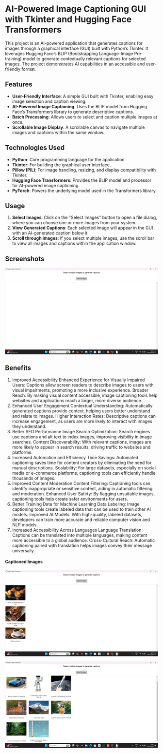 # AI-Powered Image Captioning GUI with Tkinter and Hugging Face Transformers

This project is an AI-powered application that generates captions for images through a graphical interface (GUI) built with Python’s Tkinter. It leverages Hugging Face’s BLIP (Bootstrapping Language-Image Pre-training) model to generate contextually relevant captions for selected images. The project demonstrates AI capabilities in an accessible and user-friendly format.

## Features
- **User-Friendly Interface**: A simple GUI built with Tkinter, enabling easy image selection and caption viewing.
- **AI-Powered Image Captioning**: Uses the BLIP model from Hugging Face’s Transformers library to generate descriptive captions.
- **Batch Processing**: Allows users to select and caption multiple images at once.
- **Scrollable Image Display**: A scrollable canvas to navigate multiple images and captions within the same window.

## Technologies Used
- **Python**: Core programming language for the application.
- **Tkinter**: For building the graphical user interface.
- **Pillow (PIL)**: For image handling, resizing, and display compatibility with Tkinter.
- **Hugging Face Transformers**: Provides the BLIP model and processor for AI-powered image captioning.
- **PyTorch**: Powers the underlying model used in the Transformers library.

## Usage
1. **Select Images**: Click on the "Select Images" button to open a file dialog, where you can choose one or more images from your system.
2. **View Generated Captions**: Each selected image will appear in the GUI with an AI-generated caption below it.
3. **Scroll through Images**: If you select multiple images, use the scroll bar to view all images and captions within the application window.

## Screenshots

![Main Interface](https://raw.githubusercontent.com/Naveen-Baburaj/AI-Powered-Image-Captioning-GUI/main/Screen%20Shots/Screenshot%20(65).png)

## Benefits

1. Improved Accessibility
Enhanced Experience for Visually Impaired Users: Captions allow screen readers to describe images to users with visual impairments, promoting a more inclusive experience.
Broader Reach: By making visual content accessible, image captioning tools help websites and applications reach a larger, more diverse audience.
2. Enhanced User Engagement
Contextual Understanding: Automatically generated captions provide context, helping users better understand and relate to images.
Higher Interaction Rates: Descriptive captions can increase engagement, as users are more likely to interact with images they understand.
3. Better SEO Performance
Image Search Optimization: Search engines use captions and alt text to index images, improving visibility in image searches.
Content Discoverability: With relevant captions, images are more likely to appear in search results, driving traffic to websites and platforms.
4. Increased Automation and Efficiency
Time Savings: Automated captioning saves time for content creators by eliminating the need for manual descriptions.
Scalability: For large datasets, especially on social media or e-commerce platforms, captioning tools can efficiently handle thousands of images.
5. Improved Content Moderation
Content Filtering: Captioning tools can identify inappropriate or sensitive content, aiding in automatic filtering and moderation.
Enhanced User Safety: By flagging unsuitable images, captioning tools help create safer environments for users.
6. Better Training Data for Machine Learning
Data Labeling: Image captioning tools create labeled data that can be used to train other AI models.
Improved AI Models: With high-quality, labeled datasets, developers can train more accurate and reliable computer vision and NLP models.
7. Increased Accessibility Across Languages
Language Translation: Captions can be translated into multiple languages, making content more accessible to a global audience.
Cross-Cultural Reach: Automatic captioning paired with translation helps images convey their message universally.


#### Captioned Images
![Image Selection](https://raw.githubusercontent.com/Naveen-Baburaj/AI-Powered-Image-Captioning-GUI/main/Screen%20Shots/Screenshot%20(66).png)


![Scrollable View](https://raw.githubusercontent.com/Naveen-Baburaj/AI-Powered-Image-Captioning-GUI/main/Screen%20Shots/Screenshot%20(68).png)
